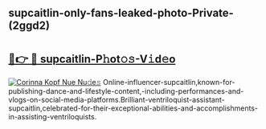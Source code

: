 ## supcaitlin-only-fans​-leaked-photo​-Private-(2ggd2)


# <h2><a href="https://mediaupload.pro?title=supcaitlin&ref=git">🔗👉 🔴 supcaitlin-P𝚑ot𝚘𝚜-V𝚒d𝚎o</a></h2>

[![Corinna Kopf Nue Nu𝚍e𝚜](https://i.imgur.com/0qMVB7G.gif)](https://mediaupload.pro?title=supcaitlin&ref=git)
Online-influencer-supcaitlin,known-for-publishing-dance-and-lifestyle-content,-including-performances-and-vlogs-on-social-media-platforms.Brilliant-ventriloquist-assistant-supcaitlin,celebrated-for-their-exceptional-abilities-and-accomplishments-in-assisting-ventriloquists.  